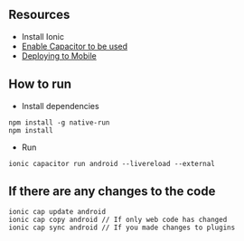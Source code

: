 ## Resources
- Install Ionic 
- [Enable Capacitor to be used](https://capacitor.ionicframework.com/docs/getting-started/with-ionic/?utm_source=cli&utm_medium=referral&utm_campaign=CLI)
- [Deploying to Mobile](https://ionicframework.com/docs/angular/your-first-app/6-deploying-mobile)

## How to run
- Install dependencies
```
npm install -g native-run
npm install
```
- Run
```
ionic capacitor run android --livereload --external
```

## If there are any changes to the code
```
ionic cap update android 
ionic cap copy android // If only web code has changed
ionic cap sync android // If you made changes to plugins
```


